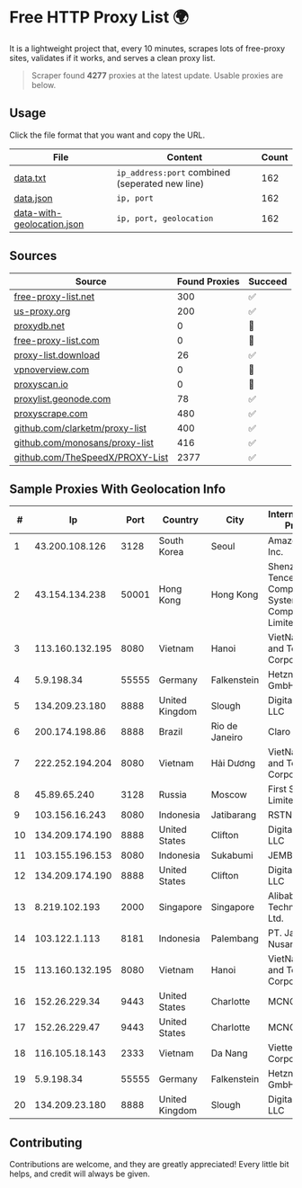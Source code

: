 
# Free HTTP Proxy List 🌍

It is a lightweight project that, every 10 minutes, scrapes lots of free-proxy sites, validates if it works, and serves a clean proxy list.


> Scraper found **4277** proxies at the latest update. Usable proxies are below.

## Usage

Click the file format that you want and copy the URL.


|File|Content|Count|
|----|-------|-----|
|[data.txt](https://raw.githubusercontent.com/themiralay/Proxy-List-World/master/data.txt)|`ip_address:port` combined (seperated new line)|162|
|[data.json](https://raw.githubusercontent.com/themiralay/Proxy-List-World/master/data.json)|`ip, port`|162|
|[data-with-geolocation.json](https://raw.githubusercontent.com/themiralay/Proxy-List-World/master/data-with-geolocation.json)|`ip, port, geolocation`|162|

## Sources

|Source|Found Proxies|Succeed|
|------|-------------|-------|
|[free-proxy-list.net](https://free-proxy-list.net)|300|✅|
|[us-proxy.org](https://www.us-proxy.org)|200|✅|
|[proxydb.net](http://proxydb.net)|0|🚫|
|[free-proxy-list.com](https://free-proxy-list.com/?page=&port=&type%5B%5D=http&type%5B%5D=https&up_time=0&search=Search)|0|🚫|
|[proxy-list.download](https://www.proxy-list.download/HTTP)|26|✅|
|[vpnoverview.com](https://vpnoverview.com/privacy/anonymous-browsing/free-proxy-servers)|0|🚫|
|[proxyscan.io](https://www.proxyscan.io)|0|🚫|
|[proxylist.geonode.com](https://proxylist.geonode.com/api/proxy-list?limit=300&page=1&sort_by=lastChecked&sort_type=desc&protocols=http,https)|78|✅|
|[proxyscrape.com](https://api.proxyscrape.com/v2/?request=displayproxies&protocol=http&timeout=10000&country=all&ssl=all&anonymity=all)|480|✅|
|[github.com/clarketm/proxy-list](https://raw.githubusercontent.com/clarketm/proxy-list/master/proxy-list-raw.txt)|400|✅|
|[github.com/monosans/proxy-list](https://raw.githubusercontent.com/monosans/proxy-list/main/proxies/http.txt)|416|✅|
|[github.com/TheSpeedX/PROXY-List](https://raw.githubusercontent.com/TheSpeedX/PROXY-List/master/http.txt)|2377|✅|


## Sample Proxies With Geolocation Info

|#|Ip|Port|Country|City|Internet Service Provider|
|-|--|----|-------|----|-------------------------|
|1|43.200.108.126|3128|South Korea|Seoul|Amazon.com, Inc.|
|2|43.154.134.238|50001|Hong Kong|Hong Kong|Shenzhen Tencent Computer Systems Company Limited|
|3|113.160.132.195|8080|Vietnam|Hanoi|VietNam Post and Telecom Corporation|
|4|5.9.198.34|55555|Germany|Falkenstein|Hetzner Online GmbH|
|5|134.209.23.180|8888|United Kingdom|Slough|DigitalOcean, LLC|
|6|200.174.198.86|8888|Brazil|Rio de Janeiro|Claro S.A|
|7|222.252.194.204|8080|Vietnam|Hải Dương|VietNam Post and Telecom Corporation|
|8|45.89.65.240|3128|Russia|Moscow|First Server Limited|
|9|103.156.16.243|8080|Indonesia|Jatibarang|RSTNET|
|10|134.209.174.190|8888|United States|Clifton|DigitalOcean, LLC|
|11|103.155.196.153|8080|Indonesia|Sukabumi|JEMBATANDATA|
|12|134.209.174.190|8888|United States|Clifton|DigitalOcean, LLC|
|13|8.219.102.193|2000|Singapore|Singapore|Alibaba (US) Technology Co., Ltd.|
|14|103.122.1.113|8181|Indonesia|Palembang|PT. Java Digital Nusantara|
|15|113.160.132.195|8080|Vietnam|Hanoi|VietNam Post and Telecom Corporation|
|16|152.26.229.34|9443|United States|Charlotte|MCNC|
|17|152.26.229.47|9443|United States|Charlotte|MCNC|
|18|116.105.18.143|2333|Vietnam|Da Nang|Viettel Corporation|
|19|5.9.198.34|55555|Germany|Falkenstein|Hetzner Online GmbH|
|20|134.209.23.180|8888|United Kingdom|Slough|DigitalOcean, LLC|



## Contributing

Contributions are welcome, and they are greatly appreciated! Every
little bit helps, and credit will always be given.

